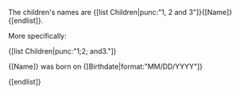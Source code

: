 The children's names are {[list Children|punc:"1, 2 and 3"]}{[Name]}{[endlist]}.

More specifically:

{[list Children|punc:"1;2; and3."]}

{[Name]} was born on {[Birthdate|format:"MM/DD/YYYY"]}

{[endlist]}